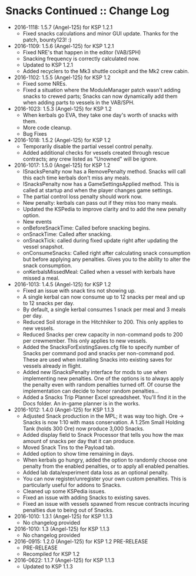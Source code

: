 # Snacks Continued :: Change Log

* 2016-1118: 1.5.7 (Angel-125) for KSP 1.2.1
	+ Fixed snacks calculations and minor GUI update. Thanks for the patch, bounty123! :)
* 2016-1109: 1.5.6 (Angel-125) for KSP 1.2.1
	+ Fixed NRE's that happen in the editor (VAB/SPH)
	+ Snacking frequency is correctly calculated now.
	+ Updated to KSP 1.2.1
	+ Added recyclers to the Mk3 shuttle cockpit and the Mk2 crew cabin.
* 2016-1102: 1.5.5 (Angel-125) for KSP 1.2
	+ Fixed some NREs.
	+ Fixed a situation where the ModuleManager patch wasn't adding snacks to crewed parts; Snacks can now dynamically add them when adding parts to vessels in the VAB/SPH.
* 2016-1023: 1.5.3 (Angel-125) for KSP 1.2
	+ When kerbals go EVA, they take one day's worth of snacks with them.
	+ More code cleanup.
	+ Bug Fixes
* 2016-1018: 1.5.2 (Angel-125) for KSP 1.2
	+ Temporarily disable the partial vessel control penalty.
	+ Added additional checks for vessels created through rescue contracts; any crew listed as "Unowned" will be ignore.
* 2016-1017: 1.5.0 (Angel-125) for KSP 1.2
	+ ISnacksPenalty now has a RemovePenalty method. Snacks will call this each time kerbals don't miss any meals.
	+ ISnacksPenalty now has a GameSettingsApplied method. This is called at startup and when the player changes game settings.
	+ The partial control loss penalty should work now.
	+ New penalty: kerbals can pass out if they miss too many meals.
	+ Updated the KSPedia to improve clarity and to add the new penalty option.
	+ New events
	+ onBeforeSnackTime: Called before snacking begins.
	+ onSnackTime: Called after snacking.
	+ onSnackTick: called during fixed update right after updating the vessel snapshot.
	+ onConsumeSnacks: Called right after calculating snack consumption but before applying any penalties. Gives you to the ability to alter the snack consumption.
	+ onKerbalsMissedMeal: Called when a vessel with kerbals have missed a meal.
* 2016-1013: 1.4.5 (Angel-125) for KSP 1.2
	+ Fixed an issue with snack tins not showing up.
	+ A single kerbal can now consume up to 12 snacks per meal and up to 12 snacks per day.
	+ By default, a single kerbal consumes 1 snack per meal and 3 meals per day.
	+ Reduced Soil storage in the Hitchhiker to 200. This only applies to new vessels.
	+ Reduced Snacks per crew capacity in non-command pods to 200 per crewmember. This only applies to new vessels.
	+ Added the SnacksForExistingSaves.cfg file to specify number of Snacks per command pod and snacks per non-command pod. These are used when installing Snacks into existing saves for vessels already in flight.
	+ Added new ISnacksPenalty interface for mods to use when implementing new penalties. One of the options is to always apply the penalty even with random penalties turned off. Of course the implementation can decide to honor random penalties...
	+ Added a Snacks Trip Planner Excel spreadsheet. You'll find it in the Docs folder. An in-game planner is in the works.
* 2016-1012: 1.4.0 (Angel-125) for KSP 1.1.3
	+ Adjusted Snack production in the MPL; it was way too high. Ore -> Snacks is now 1:10 with mass conservation. A 1.25m Small Holding Tank (holds 300 Ore) now produce 3,000 Snacks.
	+ Added display field to Snack Processor that tells you how the max amount of snacks per day that it can produce.
	+ Moved Snack Tins to the Payload tab.
	+ Added option to show time remaining in days.
	+ When kerbals go hungry, added the option to randomly choose one penalty from the enabled penalties, or to apply all enabled penalties.
	+ Added lab data/experiment data loss as an optional penalty.
	+ You can now register/unregister your own custom penalties. This is particularly useful for addons to Snacks.
	+ Cleaned up some KSPedia issues.
	+ Fixed an issue with adding Snacks to existing saves.
	+ Fixed an issue with vessels spawned from rescue contracts incuring penalties due to being out of Snacks.
* 2016-1010: 1.3.1 (Angel-125) for KSP 1.1.3
	+ No changelog provided
* 2016-1010: 1.3 (Angel-125) for KSP 1.1.3
	+ No changelog provided
* 2016-0915: 1.2.0 (Angel-125) for KSP 1.2 PRE-RELEASE
	+ PRE-RELEASE
	+ Recompiled for KSP 1.2
* 2016-0622: 1.1.7 (Angel-125) for KSP 1.1.3
	+ Updated to KSP 1.1.3
